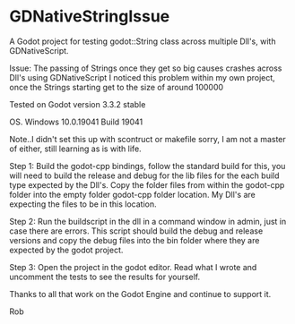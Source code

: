 # GDNativeStringIssue
A Godot project for testing godot::String class across multiple Dll's, with GDNativeScript. 

Issue: The passing of Strings once they get so big causes crashes across Dll's using GDNativeScript 
I noticed this problem within my own project, once the Strings starting get to the size of around 100000

Tested on Godot version 3.3.2 stable 
	
OS. Windows 10.0.19041 Build 19041 

Note..I didn't set this up with scontruct or makefile sorry, I am not a master of either, still learning as is with life.  

Step 1: Build the godot-cpp bindings, follow the standard build for this, you will need to build the release and debug for the lib files for 
the each build type expected by the Dll's.
Copy the folder files from within the godot-cpp folder into the empty folder godot-cpp folder location. My Dll's are expecting the files to be in this location. 

Step 2: 
Run the buildscript in the dll in a command window in admin, just in case there are errors. 
This script should build the debug and release versions and copy the debug files into the bin folder where they are expected by the godot project. 

Step 3: Open the project in the godot editor. Read what I wrote and uncomment the tests to see the results for yourself. 

Thanks to all that work on the Godot Engine and continue to support it. 

Rob
